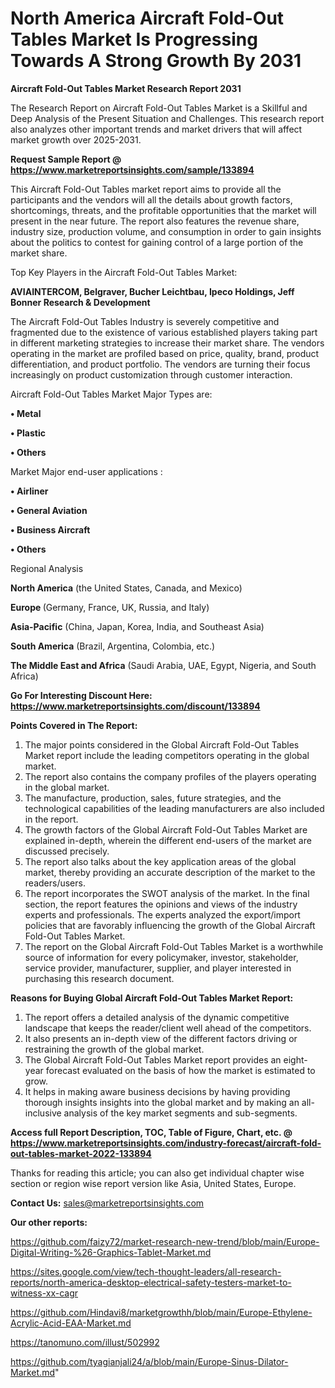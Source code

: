# North America Aircraft Fold-Out Tables Market Is Progressing Towards A Strong Growth By 2031

<strong>Aircraft Fold-Out Tables Market Research Report 2031</strong>

The Research Report on Aircraft Fold-Out Tables Market is a Skillful and Deep Analysis of the Present Situation and Challenges. This research report also analyzes other important trends and market drivers that will affect market growth over 2025-2031.

<strong>Request Sample Report @ <a href=https://www.marketreportsinsights.com/sample/133894>https://www.marketreportsinsights.com/sample/133894</a></strong>

This Aircraft Fold-Out Tables market report aims to provide all the participants and the vendors will all the details about growth factors, shortcomings, threats, and the profitable opportunities that the market will present in the near future. The report also features the revenue share, industry size, production volume, and consumption in order to gain insights about the politics to contest for gaining control of a large portion of the market share.

Top Key Players in the Aircraft Fold-Out Tables Market:

<strong>AVIAINTERCOM, Belgraver, Bucher Leichtbau, Ipeco Holdings, Jeff Bonner Research & Development</strong>

The Aircraft Fold-Out Tables Industry is severely competitive and fragmented due to the existence of various established players taking part in different marketing strategies to increase their market share. The vendors operating in the market are profiled based on price, quality, brand, product differentiation, and product portfolio. The vendors are turning their focus increasingly on product customization through customer interaction.

Aircraft Fold-Out Tables Market Major Types are:

<strong>• Metal

• Plastic

• Others</strong>

Market Major end-user applications :

<strong>• Airliner

• General Aviation

• Business Aircraft

• Others</strong>

Regional Analysis

</u><strong><b>North America</b></strong> (the United States, Canada, and Mexico)

<strong><b>Europe </b></strong>(Germany, France, UK, Russia, and Italy)

<strong><b>Asia-Pacific</b></strong> (China, Japan, Korea, India, and Southeast Asia)

<strong><b>South America</b></strong> (Brazil, Argentina, Colombia, etc.)

<strong><b>The Middle East and Africa</b></strong> (Saudi Arabia, UAE, Egypt, Nigeria, and South Africa)

<strong>Go For Interesting Discount Here: <a href=https://www.marketreportsinsights.com/discount/133894>https://www.marketreportsinsights.com/discount/133894</a></strong>

<strong>Points Covered in The Report:</strong>
<ol>
  <li>The major points considered in the Global Aircraft Fold-Out Tables Market report include the leading competitors operating in the global market.</li>
  <li>The report also contains the company profiles of the players operating in the global market.</li>
  <li>The manufacture, production, sales, future strategies, and the technological capabilities of the leading manufacturers are also included in the report.</li>
  <li>The growth factors of the Global Aircraft Fold-Out Tables Market are explained in-depth, wherein the different end-users of the market are discussed precisely.</li>
  <li>The report also talks about the key application areas of the global market, thereby providing an accurate description of the market to the readers/users.</li>
  <li>The report incorporates the SWOT analysis of the market. In the final section, the report features the opinions and views of the industry experts and professionals. The experts analyzed the export/import policies that are favorably influencing the growth of the Global Aircraft Fold-Out Tables Market.</li>
  <li>The report on the Global Aircraft Fold-Out Tables Market is a worthwhile source of information for every policymaker, investor, stakeholder, service provider, manufacturer, supplier, and player interested in purchasing this research document.</li>
</ol>
<strong>Reasons for Buying Global Aircraft Fold-Out Tables Market Report:</strong>

<ol>
  <li>The report offers a detailed analysis of the dynamic competitive landscape that keeps the reader/client well ahead of the competitors.</li>
  <li>It also presents an in-depth view of the different factors driving or restraining the growth of the global market.</li>
  <li>The Global Aircraft Fold-Out Tables Market report provides an eight-year forecast evaluated on the basis of how the market is estimated to grow.</li>
  <li>It helps in making aware business decisions by having providing thorough insights insights into the global market and by making an all-inclusive analysis of the key market segments and sub-segments.</li>
</ol>
<strong>Access full Report Description, TOC, Table of Figure, Chart, etc. @ <a href=https://www.marketreportsinsights.com/industry-forecast/aircraft-fold-out-tables-market-2022-133894>https://www.marketreportsinsights.com/industry-forecast/aircraft-fold-out-tables-market-2022-133894</a></strong>


Thanks for reading this article; you can also get individual chapter wise section or region wise report version like Asia, United States, Europe.

<strong>Contact Us:</strong>
sales@marketreportsinsights.com

<strong>Our other reports:</strong>

<a href=https://github.com/faizy72/market-research-new-trend/blob/main/Europe-Digital-Writing-%26-Graphics-Tablet-Market.md>https://github.com/faizy72/market-research-new-trend/blob/main/Europe-Digital-Writing-%26-Graphics-Tablet-Market.md</a>

<a href=https://sites.google.com/view/tech-thought-leaders/all-research-reports/north-america-desktop-electrical-safety-testers-market-to-witness-xx-cagr>https://sites.google.com/view/tech-thought-leaders/all-research-reports/north-america-desktop-electrical-safety-testers-market-to-witness-xx-cagr</a>

<a href=https://github.com/Hindavi8/marketgrowthh/blob/main/Europe-Ethylene-Acrylic-Acid-EAA-Market.md>https://github.com/Hindavi8/marketgrowthh/blob/main/Europe-Ethylene-Acrylic-Acid-EAA-Market.md</a>

<a href=https://tanomuno.com/illust/502992>https://tanomuno.com/illust/502992</a>

<a href=https://github.com/tyagianjali24/a/blob/main/Europe-Sinus-Dilator-Market.md>https://github.com/tyagianjali24/a/blob/main/Europe-Sinus-Dilator-Market.md</a>"
